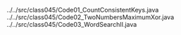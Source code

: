 ../../src/class045/Code01_CountConsistentKeys.java
../../src/class045/Code02_TwoNumbersMaximumXor.java
../../src/class045/Code03_WordSearchII.java
